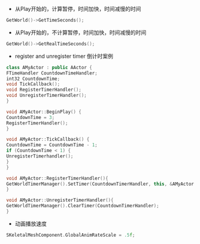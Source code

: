 









* 从Play开始的，计算暂停，时间加快，时间减慢的时间
```c++
GetWorld()->GetTimeSeconds();
```

* 从Play开始的，不计算暂停，时间加快，时间减慢的时间
```c++
GetWorld()->GetRealTimeSeconds();
```

* register and unregister timer
倒计时案例
```c++
class AMyActor : public AActor {
FTimeHandler CountdownTimeHandler;
int32 CountdownTime;
void TickCallback();
void RegisterTimerHandler();
void UnregisterTimerHandler();
}

void AMyActor::BeginPlay() {
CountdownTime = 3;
RegisterTimerHandler();
}

void AMyActor::TickCallback() {
CountdownTime = CountdownTime - 1;
if (CountdownTime < 1) {
UnregisterTimerhandler();
}
}

void AMyActor::RegisterTimerHandler(){
GetWorldTimerManager().SetTimer(CountdownTimerHandler, this, &AMyActor::TickCallback, 1,0f, true);
}

void AMyActor::UnregisterTimerHandler(){
GetWorldTimerManager().ClearTimer(CountdownTimerHandler);
}
```

* 动画播放速度
```c++
SKeletalMeshComponent.GlobalAnimRateScale = .5f;
```
